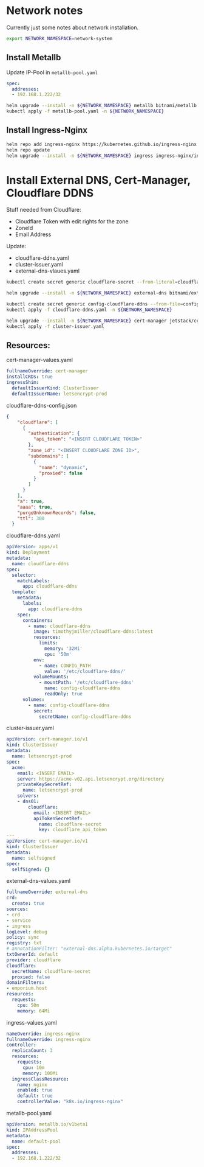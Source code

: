 # Network notes

Currently just some notes about network installation.


```bash
export NETWORK_NAMESPACE=network-system
```
## Install Metallb

Update IP-Pool in `metallb-pool.yaml`

```yaml
spec:
  addresses:
  - 192.168.1.222/32
```

```bash
helm upgrade --install -n ${NETWORK_NAMESPACE} metallb bitnami/metallb --set fullnameOverride=metallb
kubectl apply -f metallb-pool.yaml -n ${NETWORK_NAMESPACE}
```


## Install Ingress-Nginx

```bash
helm repo add ingress-nginx https://kubernetes.github.io/ingress-nginx
helm repo update
helm upgrade --install -n ${NETWORK_NAMESPACE} ingress ingress-nginx/ingress-nginx -f ingress-values.yaml
```


# Install External DNS, Cert-Manager, Cloudflare DDNS

Stuff needed from Cloudflare:
- Cloudflare Token with edit rights for the zone
- ZoneId
- Email Address

Update:
- cloudflare-ddns.yaml
- cluster-issuer.yaml
- external-dns-vlaues.yaml

```bash
kubectl create secret generic cloudflare-secret --from-literal=cloudflare_api_token=<your-cloudflare-api-key> -n ${NETWORK_NAMESPACE}
```

```bash
helm upgrade --install -n ${NETWORK_NAMESPACE} external-dns bitnami/external-dns -f external-dns-values.yaml
```

```bash
kubectl create secret generic config-cloudflare-ddns --from-file=config.json=cloudflare-ddns-config.json -n ${NETWORK_NAMESPACE}
kubectl apply -f cloudflare-ddns.yaml -n ${NETWORK_NAMESPACE}
```

```bash
helm upgrade --install -n ${NETWORK_NAMESPACE} cert-manager jetstack/cert-manager -f cert-manager-values.yaml
kubectl apply -f cluster-issuer.yaml
```



## Resources:

cert-manager-values.yaml
```yaml
fullnameOverride: cert-manager
installCRDs: true
ingressShim:
  defaultIssuerKind: ClusterIssuer
  defaultIssuerName: letsencrypt-prod
```


cloudflare-ddns-config.json
```json
{
    "cloudflare": [
      {
        "authentication": {
          "api_token": "<INSERT CLOUDFLARE TOKEN>"
        },
        "zone_id": "<INSERT CLOUDFLARE ZONE ID>",
        "subdomains": [
          {
            "name": "dynamic",
            "proxied": false
          }
        ]
      }
    ],
    "a": true,
    "aaaa": true,
    "purgeUnknownRecords": false,
    "ttl": 300
  }
```

cloudflare-ddns.yaml
```yaml
apiVersion: apps/v1
kind: Deployment
metadata:
  name: cloudflare-ddns
spec:
  selector:
    matchLabels:
      app: cloudflare-ddns
  template:
    metadata:
      labels:
        app: cloudflare-ddns
    spec:
      containers:
        - name: cloudflare-ddns
          image: timothyjmiller/cloudflare-ddns:latest
          resources:
            limits:
              memory: '32Mi'
              cpu: '50m'
          env:
            - name: CONFIG_PATH
              value: '/etc/cloudflare-ddns/'
          volumeMounts:
            - mountPath: '/etc/cloudflare-ddns'
              name: config-cloudflare-ddns
              readOnly: true
      volumes:
        - name: config-cloudflare-ddns
          secret:
            secretName: config-cloudflare-ddns
```


cluster-issuer.yaml
```yaml
apiVersion: cert-manager.io/v1
kind: ClusterIssuer
metadata:
  name: letsencrypt-prod
spec:
  acme:
    email: <INSERT EMAIL>
    server: https://acme-v02.api.letsencrypt.org/directory
    privateKeySecretRef:
      name: letsencrypt-prod
    solvers:
    - dns01:
        cloudflare:
          email: <INSERT EMAIL>
          apiTokenSecretRef:
            name: cloudflare-secret
            key: cloudflare_api_token
---
apiVersion: cert-manager.io/v1
kind: ClusterIssuer
metadata:
  name: selfsigned
spec:
  selfSigned: {}
```


external-dns-values.yaml
```yaml
fullnameOverride: external-dns
crd:
  create: true
sources:
- crd
- service
- ingress
logLevel: debug
policy: sync
registry: txt
# annotationFilter: "external-dns.alpha.kubernetes.io/target"
txtOwnerId: default
provider: cloudflare
cloudflare:
  secretName: cloudflare-secret
  proxied: false
domainFilters:
- emporium.host
resources:
  requests:
    cpu: 50m
    memory: 64Mi
```


ingress-values.yaml
```yaml
nameOverride: ingress-nginx
fullnameOverride: ingress-nginx
controller:
  replicaCount: 3
  resources:
    requests:
      cpu: 10m
      memory: 100Mi
  ingressClassResource:
    name: nginx
    enabled: true
    default: true
    controllerValue: "k8s.io/ingress-nginx"
```

metallb-pool.yaml
```yaml
apiVersion: metallb.io/v1beta1
kind: IPAddressPool
metadata:
  name: default-pool
spec:
  addresses:
  - 192.168.1.222/32
```